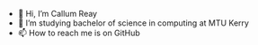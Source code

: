 - 👋 Hi, I’m Callum Reay
- 📖 I’m studying bachelor of science in computing at MTU Kerry 
- 📫 How to reach me is on GitHub

<!---
calcoderreay1996/calcoderreay1996 is a ✨ special ✨ repository because its `README.md` (this file) appears on your GitHub profile.
You can click the Preview link to take a look at your changes.
--->
